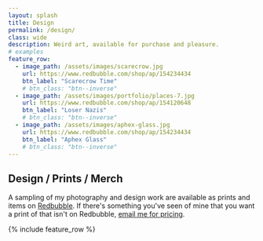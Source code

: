 ```yaml
---
layout: splash
title: Design
permalink: /design/
class: wide
description: Weird art, available for purchase and pleasure.
# examples
feature_row:
  - image_path: /assets/images/scarecrow.jpg
    url: https://www.redbubble.com/shop/ap/154234434 
    btn_label: "Scarecrow Time"
    # btn_class: "btn--inverse"
  - image_path: /assets/images/portfolio/places-7.jpg
    url: https://www.redbubble.com/shop/ap/154120648
    btn_label: "Loser Nazis"
    # btn_class: "btn--inverse"
  - image_path: /assets/images/aphex-glass.jpg
    url: https://www.redbubble.com/shop/ap/154234434
    btn_label: "Aphex Glass"
    # btn_class: "btn--inverse"
---
```

## Design / Prints / Merch

A sampling of my photography and design work are available as prints and items on [Redbubble](https://www.redbubble.com/people/danecd/shop). If there's something you've seen of mine that you want a print of that isn't on Redbubble, [email me for pricing](mailto:deighne@deighne.blog).

{% include feature_row %}